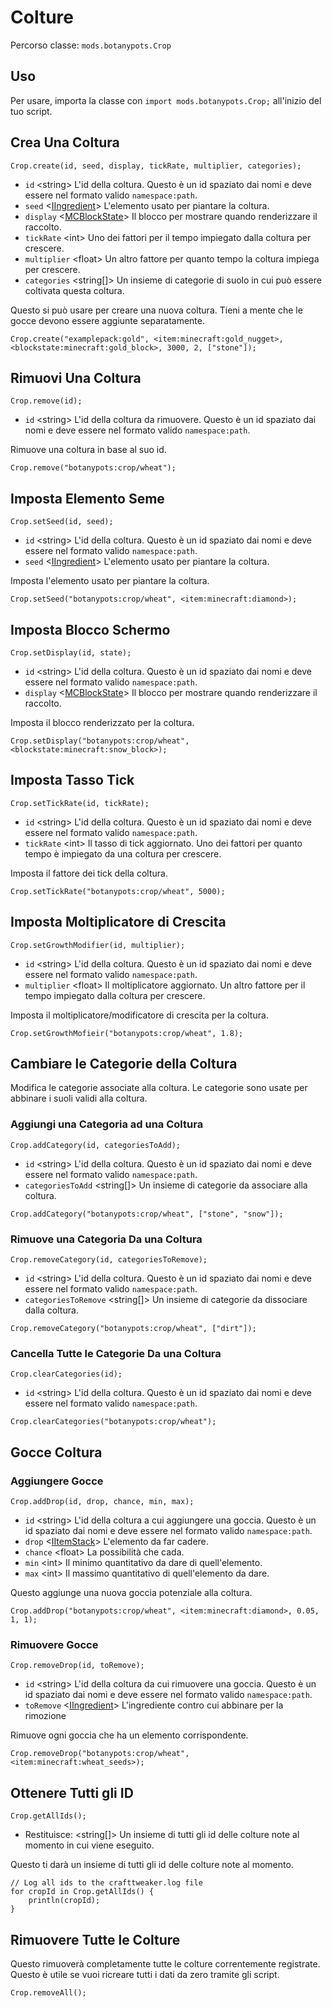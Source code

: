 # Colture

Percorso classe: `mods.botanypots.Crop`

## Uso

Per usare, importa la classe con `import mods.botanypots.Crop;` all'inizio del tuo script.

## Crea Una Coltura

`Crop.create(id, seed, display, tickRate, multiplier, categories);`

- `id` &lt;string> L'id della coltura. Questo è un id spaziato dai nomi e deve essere nel formato valido `namespace:path`.
- `seed` <[IIngredient](/vanilla/api/items/IIngredient)> L'elemento usato per piantare la coltura.
- `display` <[MCBlockState](/vanilla/api/blocks/MCBlockState)> Il blocco per mostrare quando renderizzare il raccolto.
- `tickRate` &lt;int> Uno dei fattori per il tempo impiegato dalla coltura per crescere.
- `multiplier` &lt;float> Un altro fattore per quanto tempo la coltura impiega per crescere.
- `categories` &lt;string[]> Un insieme di categorie di suolo in cui può essere coltivata questa coltura.

Questo si può usare per creare una nuova coltura. Tieni a mente che le gocce devono essere aggiunte separatamente.

```zenscript
Crop.create("examplepack:gold", <item:minecraft:gold_nugget>, <blockstate:minecraft:gold_block>, 3000, 2, ["stone"]);
```

## Rimuovi Una Coltura

`Crop.remove(id);`

- `id` &lt;string> L'id della coltura da rimuovere. Questo è un id spaziato dai nomi e deve essere nel formato valido `namespace:path`.

Rimuove una coltura in base al suo id.

```zenscript
Crop.remove("botanypots:crop/wheat");
```

## Imposta Elemento Seme

`Crop.setSeed(id, seed);`

- `id` &lt;string> L'id della coltura. Questo è un id spaziato dai nomi e deve essere nel formato valido `namespace:path`.
- `seed` <[IIngredient](/vanilla/api/items/IIngredient)> L'elemento usato per piantare la coltura.

Imposta l'elemento usato per piantare la coltura.

```zenscript
Crop.setSeed("botanypots:crop/wheat", <item:minecraft:diamond>);
```

## Imposta Blocco Schermo

`Crop.setDisplay(id, state);`

- `id` &lt;string> L'id della coltura. Questo è un id spaziato dai nomi e deve essere nel formato valido `namespace:path`.
- `display` <[MCBlockState](/vanilla/api/blocks/MCBlockState)> Il blocco per mostrare quando renderizzare il raccolto.

Imposta il blocco renderizzato per la coltura.

```zenscript
Crop.setDisplay("botanypots:crop/wheat", <blockstate:minecraft:snow_block>);
```

## Imposta Tasso Tick

`Crop.setTickRate(id, tickRate);`

- `id` &lt;string> L'id della coltura. Questo è un id spaziato dai nomi e deve essere nel formato valido `namespace:path`.
- `tickRate` &lt;int> Il tasso di tick aggiornato. Uno dei fattori per quanto tempo è impiegato da una coltura per crescere.

Imposta il fattore dei tick della coltura.

```zenscript
Crop.setTickRate("botanypots:crop/wheat", 5000);
```

## Imposta Moltiplicatore di Crescita

`Crop.setGrowthModifier(id, multiplier);`

- `id` &lt;string> L'id della coltura. Questo è un id spaziato dai nomi e deve essere nel formato valido `namespace:path`.
- `multiplier` &lt;float> Il moltiplicatore aggiornato. Un altro fattore per il tempo impiegato dalla coltura per crescere.

Imposta il moltiplicatore/modificatore di crescita per la coltura.

```zenscript
Crop.setGrowthMofieir("botanypots:crop/wheat", 1.8);
```

## Cambiare le Categorie della Coltura

Modifica le categorie associate alla coltura. Le categorie sono usate per abbinare i suoli validi alla coltura.

### Aggiungi una Categoria ad una Coltura

`Crop.addCategory(id, categoriesToAdd);`

- `id` &lt;string> L'id della coltura. Questo è un id spaziato dai nomi e deve essere nel formato valido `namespace:path`.
- `categoriesToAdd` &lt;string[]> Un insieme di categorie da associare alla coltura.

```zenscript
Crop.addCategory("botanypots:crop/wheat", ["stone", "snow"]);
```

### Rimuove una Categoria Da una Coltura

`Crop.removeCategory(id, categoriesToRemove);`

- `id` &lt;string> L'id della coltura. Questo è un id spaziato dai nomi e deve essere nel formato valido `namespace:path`.
- `categoriesToRemove` &lt;string[]> Un insieme di categorie da dissociare dalla coltura.

```zenscript
Crop.removeCategory("botanypots:crop/wheat", ["dirt"]);
```

### Cancella Tutte le Categorie Da una Coltura

`Crop.clearCategories(id);`

- `id` &lt;string> L'id della coltura. Questo è un id spaziato dai nomi e deve essere nel formato valido `namespace:path`.

```zenscript
Crop.clearCategories("botanypots:crop/wheat");
```

## Gocce Coltura

### Aggiungere Gocce

`Crop.addDrop(id, drop, chance, min, max);`

- `id` &lt;string> L'id della coltura a cui aggiungere una goccia. Questo è un id spaziato dai nomi e deve essere nel formato valido `namespace:path`.
- `drop` <[IItemStack](/vanilla/api/items/IItemStack)> L'elemento da far cadere.
- `chance` &lt;float> La possibilità che cada.
- `min` &lt;int> Il minimo quantitativo da dare di quell'elemento.
- `max` &lt;int> Il massimo quantitativo di quell'elemento da dare.

Questo aggiunge una nuova goccia potenziale alla coltura.

```zenscript
Crop.addDrop("botanypots:crop/wheat", <item:minecraft:diamond>, 0.05, 1, 1);
```

### Rimuovere Gocce

`Crop.removeDrop(id, toRemove);`

- `id` &lt;string> L'id della coltura da cui rimuovere una goccia. Questo è un id spaziato dai nomi e deve essere nel formato valido `namespace:path`.
- `toRemove` <[IIngredient](/vanilla/api/items/IIngredient)> L'ingrediente contro cui abbinare per la rimozione

Rimuove ogni goccia che ha un elemento corrispondente.

```zenscript
Crop.removeDrop("botanypots:crop/wheat", <item:minecraft:wheat_seeds>);
```

## Ottenere Tutti gli ID

`Crop.getAllIds();`

- Restituisce: &lt;string[]> Un insieme di tutti gli id delle colture note al momento in cui viene eseguito.

Questo ti darà un insieme di tutti gli id delle colture note al momento.

```zenscript
// Log all ids to the crafttweaker.log file
for cropId in Crop.getAllIds() {
    println(cropId);
}
```

## Rimuovere Tutte le Colture

Questo rimuoverà completamente tutte le colture correntemente registrate. Questo è utile se vuoi ricreare tutti i dati da zero tramite gli script.

```zenscript
Crop.removeAll();
```
